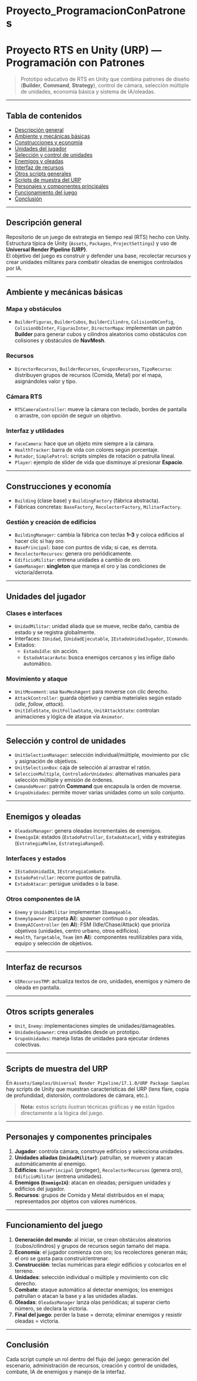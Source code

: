 # Proyecto_ProgramacionConPatrones
# Proyecto RTS en Unity (URP) — Programación con Patrones

> Prototipo educativo de RTS en Unity que combina patrones de diseño (**Builder**, **Command**, **Strategy**), control de cámara, selección múltiple de unidades, economía básica y sistema de IA/oleadas.

---

## Tabla de contenidos
- [Descripción general](#descripción-general)
- [Ambiente y mecánicas básicas](#ambiente-y-mecánicas-básicas)
- [Construcciones y economía](#construcciones-y-economía)
- [Unidades del jugador](#unidades-del-jugador)
- [Selección y control de unidades](#selección-y-control-de-unidades)
- [Enemigos y oleadas](#enemigos-y-oleadas)
- [Interfaz de recursos](#interfaz-de-recursos)
- [Otros scripts generales](#otros-scripts-generales)
- [Scripts de muestra del URP](#scripts-de-muestra-del-urp)
- [Personajes y componentes principales](#personajes-y-componentes-principales)
- [Funcionamiento del juego](#funcionamiento-del-juego)
- [Conclusión](#conclusión)

---

## Descripción general
Repositorio de un juego de estrategia en tiempo real (RTS) hecho con Unity. Estructura típica de Unity (`Assets`, `Packages`, `ProjectSettings`) y uso de **Universal Render Pipeline (URP)**.  
El objetivo del juego es construir y defender una base, recolectar recursos y crear unidades militares para combatir oleadas de enemigos controlados por IA.

---

## Ambiente y mecánicas básicas

### Mapa y obstáculos
- `BuilderFiguras`, `BuilderCubos`, `BuilderCilindro`, `ColisionObConfig`, `ColisionObInter`, `FigurasInter`, `DirectorMapa`: implementan un patrón **Builder** para generar cubos y cilindros aleatorios como obstáculos con colisiones y obstáculos de **NavMesh**.

### Recursos
- `DirectorRecursos`, `BuilderRecursos`, `GruposRecursos`, `TipoRecurso`: distribuyen grupos de recursos (Comida, Metal) por el mapa, asignándoles valor y tipo.

### Cámara RTS
- `RTSCameraController`: mueve la cámara con teclado, bordes de pantalla o arrastre, con opción de seguir un objetivo.

### Interfaz y utilidades
- `FaceCamera`: hace que un objeto mire siempre a la cámara.  
- `HealthTracker`: barra de vida con colores según porcentaje.  
- `Rotador`, `SimplePatrol`: scripts simples de rotación o patrulla lineal.  
- `Player`: ejemplo de slider de vida que disminuye al presionar **Espacio**.

---

## Construcciones y economía

- `Building` (clase base) y `BuildingFactory` (fábrica abstracta).  
- Fábricas concretas: `BaseFactory`, `RecolectorFactory`, `MilitarFactory`.

### Gestión y creación de edificios
- `BuildingManager`: cambia la fábrica con teclas **1–3** y coloca edificios al hacer clic si hay oro.  
- `BasePrincipal`: base con puntos de vida; si cae, es derrota.  
- `RecolectorRecursos`: genera oro periódicamente.  
- `EdificioMilitar`: entrena unidades a cambio de oro.  
- `GameManager`: **singleton** que maneja el oro y las condiciones de victoria/derrota.

---

## Unidades del jugador

### Clases e interfaces
- `UnidadMilitar`: unidad aliada que se mueve, recibe daño, cambia de estado y se registra globalmente.  
- Interfaces: `IUnidad`, `IUnidadEjecutable`, `IEstadoUnidadJugador`, `IComando`.  
- Estados:  
  - `EstadoIdle`: sin acción.  
  - `EstadoAtacarAuto`: busca enemigos cercanos y les inflige daño automático.

### Movimiento y ataque
- `UnitMovement`: usa `NavMeshAgent` para moverse con clic derecho.  
- `AttackController`: guarda objetivo y cambia materiales según estado (*idle*, *follow*, *attack*).  
- `UnitIdleState`, `UnitFollowState`, `UnitAttackState`: controlan animaciones y lógica de ataque vía `Animator`.

---

## Selección y control de unidades
- `UnitSelectionManager`: selección individual/múltiple, movimiento por clic y asignación de objetivos.  
- `UnitSelectionBox`: caja de selección al arrastrar el ratón.  
- `SeleccionMultiple`, `ControladorUnidades`: alternativas manuales para selección múltiple y emisión de órdenes.  
- `ComandoMover`: patrón **Command** que encapsula la orden de moverse.  
- `GrupoUnidades`: permite mover varias unidades como un solo conjunto.

---

## Enemigos y oleadas
- `OleadasManager`: genera oleadas incrementales de enemigos.  
- `EnemigoIA`: estados (`EstadoPatrullar`, `EstadoAtacar`), vida y estrategias (`EstrategiaMelee`, `EstrategiaRanged`).

### Interfaces y estados
- `IEstadoUnidadIA`, `IEstrategiaCombate`.  
- `EstadoPatrullar`: recorre puntos de patrulla.  
- `EstadoAtacar`: persigue unidades o la base.

### Otros componentes de IA
- `Enemy` y `UnidadMilitar` implementan `IDamageable`.  
- `EnemySpawner` (carpeta **AI**): *spawner* continuo o por oleadas.  
- `EnemyAIController` (en **AI**): FSM (Idle/Chase/Attack) que prioriza objetivos (unidades, centro urbano, otros edificios).  
- `Health`, `Targetable`, `Team` (en **AI**): componentes reutilizables para vida, equipo y selección de objetivos.

---

## Interfaz de recursos
- `UIRecursosTMP`: actualiza textos de oro, unidades, enemigos y número de oleada en pantalla.

---

## Otros scripts generales
- `Unit`, `Enemy`: implementaciones simples de unidades/damageables.  
- `UnidadesSpawner`: crea unidades desde un prototipo.  
- `GrupoUnidades`: maneja listas de unidades para ejecutar órdenes colectivas.

---

## Scripts de muestra del URP
En `Assets/Samples/Universal Render Pipeline/17.1.0/URP Package Samples` hay scripts de Unity que muestran características del URP (lens flare, copia de profundidad, distorsión, controladores de cámara, etc.).  
> **Nota:** estos scripts ilustran técnicas gráficas y **no** están ligados directamente a la lógica del juego.

---

## Personajes y componentes principales
1. **Jugador**: controla cámara, construye edificios y selecciona unidades.  
2. **Unidades aliadas (`UnidadMilitar`)**: patrullan, se mueven y atacan automáticamente al enemigo.  
3. **Edificios**: `BasePrincipal` (proteger), `RecolectorRecursos` (genera oro), `EdificioMilitar` (entrena unidades).  
4. **Enemigos (`EnemigoIA`)**: atacan en oleadas; persiguen unidades y edificios del jugador.  
5. **Recursos**: grupos de Comida y Metal distribuidos en el mapa; representados por objetos con valores numéricos.

---

## Funcionamiento del juego
1. **Generación del mundo**: al iniciar, se crean obstáculos aleatorios (cubos/cilindros) y grupos de recursos según tamaño del mapa.  
2. **Economía**: el jugador comienza con oro; los recolectores generan más; el oro se gasta para construir/entrenar.  
3. **Construcción**: teclas numéricas para elegir edificios y colocarlos en el terreno.  
4. **Unidades**: selección individual o múltiple y movimiento con clic derecho.  
5. **Combate**: ataque automático al detectar enemigos; los enemigos patrullan o atacan la base y a las unidades aliadas.  
6. **Oleadas**: `OleadasManager` lanza olas periódicas; al superar cierto número, se declara la victoria.  
7. **Final del juego**: perder la base = derrota; eliminar enemigos y resistir oleadas = victoria.

---

## Conclusión
Cada script cumple un rol dentro del flujo del juego: generación del escenario, administración de recursos, creación y control de unidades, combate, IA de enemigos y manejo de la interfaz.
